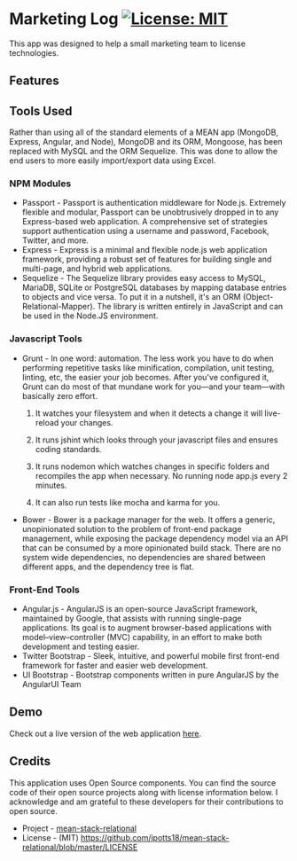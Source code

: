 Marketing Log [![License: MIT](https://img.shields.io/badge/License-MIT-yellow.svg)](https://opensource.org/licenses/MIT)
=============
This app was designed to help a small marketing team to license technologies. 

## Features


## Tools Used
Rather than using all of the standard elements of a MEAN app (MongoDB, Express, Angular, and Node), MongoDB and its ORM, Mongoose, has been replaced with MySQL and the ORM Sequelize. This was done to allow the end users to more easily import/export data using Excel.

### NPM Modules
- Passport - Passport is authentication middleware for Node.js. Extremely flexible and modular, Passport can be unobtrusively dropped in to any Express-based web application. A comprehensive set of strategies support authentication using a username and password, Facebook, Twitter, and more.
- Express - Express is a minimal and flexible node.js web application framework, providing a robust set of features for building single and multi-page, and hybrid web applications.
- Sequelize - The Sequelize library provides easy access to MySQL, MariaDB, SQLite or PostgreSQL databases by mapping database entries to objects and vice versa. To put it in a nutshell, it's an ORM (Object-Relational-Mapper). The library is written entirely in JavaScript and can be used in the Node.JS environment.

### Javascript Tools
- Grunt - In one word: automation. The less work you have to do when performing repetitive tasks like minification, compilation, unit testing, linting, etc, the easier your job becomes. After you've configured it, Grunt can do most of that mundane work for you—and your team—with basically zero effort.

  1.  It watches your filesystem and when it detects a change it will live-reload your changes.

  2.  It runs jshint which looks through your javascript files and ensures coding standards.

  3.  It runs nodemon which watches changes in specific folders and recompiles the app when necessary. No running node app.js every 2 minutes.

  4.  It can also run tests like mocha and karma for you.
  
- Bower - Bower is a package manager for the web. It offers a generic, unopinionated solution to the problem of front-end package management, while exposing the package dependency model via an API that can be consumed by a more opinionated build stack. There are no system wide dependencies, no dependencies are shared between different apps, and the dependency tree is flat.

### Front-End Tools

- Angular.js - AngularJS is an open-source JavaScript framework, maintained by Google, that assists with running single-page applications. Its goal is to augment browser-based applications with model–view–controller (MVC) capability, in an effort to make both development and testing easier.
- Twitter Bootstrap - Sleek, intuitive, and powerful mobile first front-end framework for faster and easier web development.
- UI Bootstrap - Bootstrap components written in pure AngularJS by the AngularUI Team

## Demo
Check out a live version of the web application [here](https://the-zen-of-marketing.herokuapp.com/).

## Credits
This application uses Open Source components. You can find the source code of their open source projects along with license information below. I acknowledge and am grateful to these developers for their contributions to open source.

- Project - [mean-stack-relational](https://github.com/jpotts18/mean-stack-relational)
- License - (MIT) https://github.com/jpotts18/mean-stack-relational/blob/master/LICENSE





